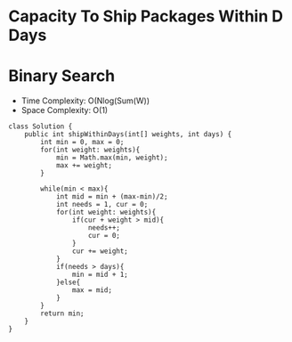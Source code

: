 # Capacity To Ship Packages Within D Days
# Binary Search
* Time Complexity: O(Nlog(Sum(W))
* Space Complexity: O(1)
```
class Solution {
    public int shipWithinDays(int[] weights, int days) {
        int min = 0, max = 0;
        for(int weight: weights){
            min = Math.max(min, weight);
            max += weight;
        }
        
        while(min < max){
            int mid = min + (max-min)/2;
            int needs = 1, cur = 0;
            for(int weight: weights){
                if(cur + weight > mid){
                    needs++;
                    cur = 0;
                }
                cur += weight;
            }
            if(needs > days){
                min = mid + 1;
            }else{
                max = mid;
            }
        }
        return min;
    }
}
```